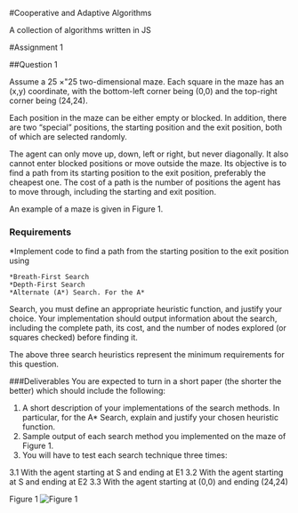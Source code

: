 
#Cooperative and Adaptive Algorithms

A collection of algorithms written in JS

#Assignment 1

##Question 1

Assume a 25 ×"25 two-dimensional maze. Each square in the maze has an (x,y)
coordinate, with the bottom-left corner being (0,0) and the top-right corner being (24,24).

Each position in the maze can be either empty or blocked. In addition, there are two
“special” positions, the starting position and the exit position, both of which are selected
randomly.

The agent can only move up, down, left or right, but never diagonally. It also cannot enter
blocked positions or move outside the maze. Its objective is to find a path from its
starting position to the exit position, preferably the cheapest one. The cost of a path is the
number of positions the agent has to move through, including the starting and exit
position.

An example of a maze is given in Figure 1.

### Requirements

 *Implement code to find a path from the starting position to the exit position using 

    *Breath-First Search
    *Depth-First Search
    *Alternate (A*) Search. For the A* 
Search, you must define an appropriate heuristic function, and justify your choice. 
Your implementation should output information about the search, including the
complete path, its cost, and the number of nodes explored (or squares checked) 
before finding it.

The above three search heuristics represent the minimum requirements for this question.

###Deliverables
You are expected to turn in a short paper (the shorter the better) which should include the 
following:

1. A short description of your implementations of the search methods. In particular,
for the A* Search, explain and justify your chosen heuristic function.
2. Sample output of each search method you implemented on the maze of Figure 1.
3. You will have to test each search technique three times:

  3.1 With the agent starting at S and ending at E1
  3.2 With the agent starting at S and ending at E2
  3.3 With the agent starting at (0,0) and ending (24,24)

Figure 1
![Figure 1](http://dl.dropbox.com/u/32773572/ece457a-A1Q1.png)